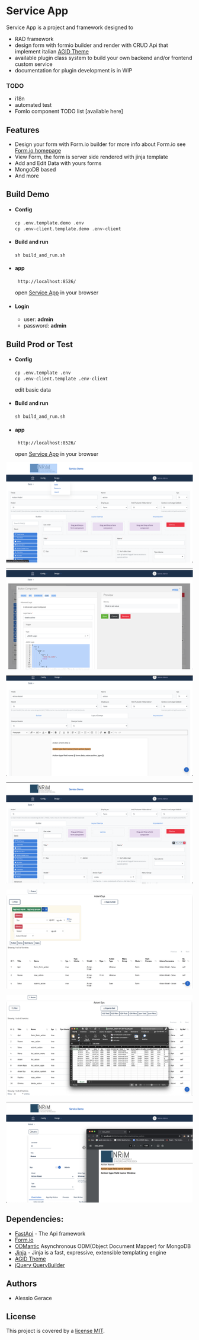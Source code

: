 # Service App

Service App is a project and framework designed to

- RAD framework
- design form with formio builder and render with CRUD Api that implement
  italian [AGID Theme](https://github.com/italia/bootstrap-italia/)
- available plugin class system to build your own backend and/or frontend custom service
- documentation for plugin development is in WIP

### TODO

- i18n
- automated test
- FomIo component TODO list [available here]

## Features

- Design your form with Form.io builder for more info about Form.io see [Form.io homepage](https://www.form.io)
- View Form, the form is server side rendered with jinja template
- Add and Edit Data with yours forms
- MongoDB based
- And more

## Build Demo

- #### Config

    ```
    cp .env.template.demo .env
    cp .env-client.template.demo .env-client
    ```

- #### Build and run
    ```
    sh build_and_run.sh
    ```

- #### app
    ```
     http://localhost:8526/
    ```
  open [Service App](http://localhost:8526/login/) in your browser 
  
- #### Login 
  
   - user:  **admin**
   - password: **admin**

## Build Prod or Test

- #### Config
    ```
    cp .env.template .env
    cp .env-client.template .env-client
    ```
  edit basic data
- #### Build and run
    ```
    sh build_and_run.sh
    ```

- #### app
    ```
     http://localhost:8526/
    ```
  open [Service App](http://localhost:8526/) in your browser

![Screen](gallery/form-design.png "Screen")

![Screen](gallery/form-design-json-logic.png "Screen")

![Screen](gallery/report-design.png "Screen")

![Screen](gallery/report-add-print-button.png "Screen")

![Screen](gallery/list-view-filter.png "Screen")

![Screen](gallery/export-xls.png "Screen")

![Screen](gallery/report-pdf-record.png "Screen")

## Dependencies:

* [FastApi](https://https://fastapi.tiangolo.com/.tiangolo.com/) - The Api framework
* [Form.io](https://www.form.io)
* [ODMantic](https://github.com/art049/odmantic) Asynchronous ODM(Object Document Mapper) for MongoDB
* [Jinja](https://github.com/pallets/jinja) - Jinja is a fast, expressive, extensible templating engine
* [AGID Theme](https://github.com/italia/bootstrap-italia/)
* [jQuery QueryBuilder](https://querybuilder.js.org/)

Authors
------------

- Alessio Gerace

## License

This project is covered by a [license MIT](https://github.com/INRIM/service-app/blob/master/LICENSE).
